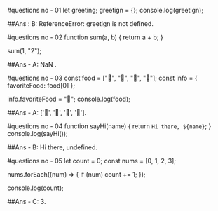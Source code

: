 
#questions no - 01
let greeting;
greetign = {};
console.log(greetign);

##Ans  :  B: ReferenceError: greetign is not defined.


#questions no - 02
function sum(a, b) {
  return a + b;
}

sum(1, "2");

##Ans  -   A: NaN .


#questions no - 03
const food = ["🍕", "🍫", "🥑", "🍔"];
const info = { favoriteFood: food[0] };

info.favoriteFood = "🍝";
console.log(food);

##Ans -  A: ['🍕', '🍫', '🥑', '🍔'].


#questions no - 04
function sayHi(name) {
  return `Hi there, ${name}`;
}
console.log(sayHi());

##Ans  -  B: Hi there, undefined.


#questions no - 05
let count = 0;
const nums = [0, 1, 2, 3];

nums.forEach((num) => {
  if (num) count += 1;
});

console.log(count);

##Ans  -  C: 3.

